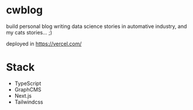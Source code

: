 # cwblog

build personal blog writing data science stories in automative industry, and my cats stories... ;)

deployed in https://vercel.com/

# Stack
- TypeScript
- GraphCMS
- Next.js
- Tailwindcss 
